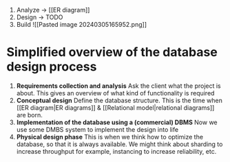 1. Analyze -> [[ER diagram]]
2. Design -> TODO
3. Build
![[Pasted image 20240305165952.png]]
# Simplified overview of the database design process
1. **Requirements collection and analysis**
   Ask the client what the project is about. This gives an overview of what kind of functionality is required
2. **Conceptual design**
   Define the database structure. This is the time when [[ER diagram|ER diagrams]] & [[Relational model|relational diagrams]] are born. 
3. **Implementation of the database using a (commercial) DBMS**
   Now we use some DMBS system to implement the design into life
4. **Physical design phase**
   This is when we think how to optimize the database, so that it is always available. We might think about sharding to increase throughput for example, instancing to increase reliability, etc.
   
   
